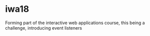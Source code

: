 # iwa18
Forming part of the interactive web applications course, this being a challenge, introducing event listeners 
